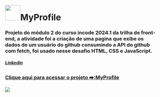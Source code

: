 <h1><img src="https://raw.githubusercontent.com/gist/CamysN/059935b44815b4aecd055a341a06c77b/raw/87806caaca95691888cffbe86194db0bf8b8b328/MyProfile.svg" width="50px"/>MyProfile</h1>
<h3>Projeto do módulo 2 do curso incode 2024.1 da trilha de front-end, a atividade foi a criação de uma pagina que exibe os dados de um usuário do github consumindo a API do github com fetch, foi usado nesse desafio HTML, CSS e JavaScript.</h3>
<h5><a href="https://www.linkedin.com/feed/update/urn:li:activity:7192262553589207040/">Linkedin</h5>
  
##

<h3>Clique aqui para acessar o projeto ➡️:<a href="https://camysn.github.io/My_Profile/">MyProfile</h3>
<img src="https://raw.githubusercontent.com/gist/CamysN/b1c7234ab3e3d80b05fbdbfd0e840dda/raw/db18c3a0d6c7ff5bff1e596faf8b5cdd7a7a3f38/MyProfileprint.svg"/>


